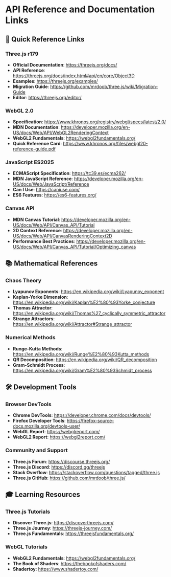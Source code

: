# API Reference and Documentation Links

## 🔗 Quick Reference Links

### Three.js r179
- **Official Documentation**: https://threejs.org/docs/
- **API Reference**: https://threejs.org/docs/index.html#api/en/core/Object3D
- **Examples**: https://threejs.org/examples/
- **Migration Guide**: https://github.com/mrdoob/three.js/wiki/Migration-Guide
- **Editor**: https://threejs.org/editor/

### WebGL 2.0
- **Specification**: https://www.khronos.org/registry/webgl/specs/latest/2.0/
- **MDN Documentation**: https://developer.mozilla.org/en-US/docs/Web/API/WebGL2RenderingContext
- **WebGL2 Fundamentals**: https://webgl2fundamentals.org/
- **Quick Reference Card**: https://www.khronos.org/files/webgl20-reference-guide.pdf

### JavaScript ES2025
- **ECMAScript Specification**: https://tc39.es/ecma262/
- **MDN JavaScript Reference**: https://developer.mozilla.org/en-US/docs/Web/JavaScript/Reference
- **Can I Use**: https://caniuse.com/
- **ES6 Features**: https://es6-features.org/

### Canvas API
- **MDN Canvas Tutorial**: https://developer.mozilla.org/en-US/docs/Web/API/Canvas_API/Tutorial
- **2D Context Reference**: https://developer.mozilla.org/en-US/docs/Web/API/CanvasRenderingContext2D
- **Performance Best Practices**: https://developer.mozilla.org/en-US/docs/Web/API/Canvas_API/Tutorial/Optimizing_canvas

## 📚 Mathematical References

### Chaos Theory
- **Lyapunov Exponents**: https://en.wikipedia.org/wiki/Lyapunov_exponent
- **Kaplan-Yorke Dimension**: https://en.wikipedia.org/wiki/Kaplan%E2%80%93Yorke_conjecture
- **Thomas Attractor**: https://en.wikipedia.org/wiki/Thomas%27_cyclically_symmetric_attractor
- **Strange Attractors**: https://en.wikipedia.org/wiki/Attractor#Strange_attractor

### Numerical Methods
- **Runge-Kutta Methods**: https://en.wikipedia.org/wiki/Runge%E2%80%93Kutta_methods
- **QR Decomposition**: https://en.wikipedia.org/wiki/QR_decomposition
- **Gram-Schmidt Process**: https://en.wikipedia.org/wiki/Gram%E2%80%93Schmidt_process

## 🛠️ Development Tools

### Browser DevTools
- **Chrome DevTools**: https://developer.chrome.com/docs/devtools/
- **Firefox Developer Tools**: https://firefox-source-docs.mozilla.org/devtools-user/
- **WebGL Report**: https://webglreport.com/
- **WebGL2 Report**: https://webgl2report.com/

### Community and Support
- **Three.js Forum**: https://discourse.threejs.org/
- **Three.js Discord**: https://discord.gg/threejs
- **Stack Overflow**: https://stackoverflow.com/questions/tagged/three.js
- **Three.js GitHub**: https://github.com/mrdoob/three.js/

## 🎓 Learning Resources

### Three.js Tutorials
- **Discover Three.js**: https://discoverthreejs.com/
- **Three.js Journey**: https://threejs-journey.com/
- **Three.js Fundamentals**: https://threejsfundamentals.org/

### WebGL Tutorials
- **WebGL2 Fundamentals**: https://webgl2fundamentals.org/
- **The Book of Shaders**: https://thebookofshaders.com/
- **Shadertoy**: https://www.shadertoy.com/

